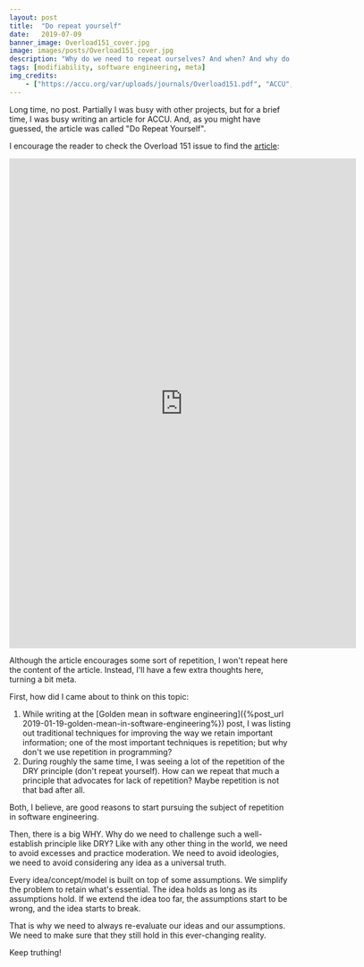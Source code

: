 ```yaml
---
layout: post
title:  "Do repeat yourself"
date:   2019-07-09
banner_image: Overload151_cover.jpg
image: images/posts/Overload151_cover.jpg
description: "Why do we need to repeat ourselves? And when? And why do we need to challenge an important principle like DRY?"
tags: [modifiability, software engineering, meta]
img_credits:
    - ["https://accu.org/var/uploads/journals/Overload151.pdf", "ACCU", "Overload 151, June 2019", ""]
---
```


Long time, no post. Partially I was busy with other projects, but for a brief time, I was busy writing an article for ACCU. And, as you might have guessed, the article was called "Do Repeat Yourself".

<!--more-->

I encourage the reader to check the Overload 151 issue to find the [article](https://accu.org/var/uploads/journals/Overload151.pdf):

<iframe width="620" height="876.5" src="https://accu.org/var/uploads/journals/Overload151.pdf" frameborder="0"></iframe>

Although the article encourages some sort of repetition, I won't repeat here the content of the article. Instead, I'll have a few extra thoughts here, turning a bit meta.

First, how did I came about to think on this topic:
1. While writing at the [Golden mean in software engineering]({%post_url 2019-01-19-golden-mean-in-software-engineering%}) post, I was listing out traditional techniques for improving the way we retain important information; one of the most important techniques is repetition; but why don't we use repetition in programming?
2. During roughly the same time, I was seeing a lot of the repetition of the DRY principle (don't repeat yourself). How can we repeat that much a principle that advocates for lack of repetition? Maybe repetition is not that bad after all.

Both, I believe, are good reasons to start pursuing the subject of repetition in software engineering.

Then, there is a big WHY. Why do we need to challenge such a well-establish principle like DRY? Like with any other thing in the world, we need to avoid excesses and practice moderation. We need to avoid ideologies, we need to avoid considering any idea as a universal truth.

Every idea/concept/model is built on top of some assumptions. We simplify the problem to retain what's essential. The idea holds as long as its assumptions hold. If we extend the idea too far, the assumptions start to be wrong, and the idea starts to break.

That is why we need to always re-evaluate our ideas and our assumptions. We need to make sure that they still hold in this ever-changing reality.

Keep truthing!

